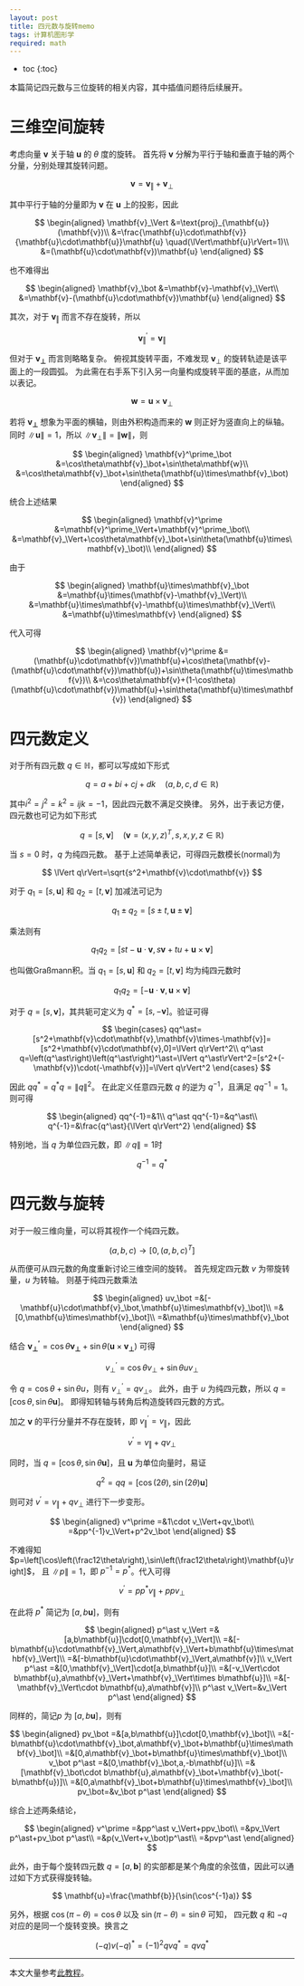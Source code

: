 ```yaml
---
layout: post
title: 四元数与旋转memo
tags: 计算机图形学
required: math
---
```


- toc
{:toc}

本篇简记四元数与三位旋转的相关内容，其中插值问题待后续展开。

# 三维空间旋转

考虑向量 $\mathbf{v}$ 关于轴 $\mathbf{u}$ 的 $\theta$ 度的旋转。
首先将 $\mathbf{v}$ 分解为平行于轴和垂直于轴的两个分量，分别处理其旋转问题。

$$
\mathbf{v}=\mathbf{v}_\Vert+\mathbf{v}_\bot
$$

其中平行于轴的分量即为 $\mathbf{v}$ 在 $\mathbf{u}$ 上的投影，因此

$$
\begin{aligned}
\mathbf{v}_\Vert
&=\text{proj}_{\mathbf{u}}(\mathbf{v})\\
&=\frac{\mathbf{u}\cdot\mathbf{v}}{\mathbf{u}\cdot\mathbf{u}}\mathbf{u}
\quad(\lVert\mathbf{u}\rVert=1)\\
&=(\mathbf{u}\cdot\mathbf{v})\mathbf{u}
\end{aligned}
$$

也不难得出

$$
\begin{aligned}
\mathbf{v}_\bot
&=\mathbf{v}-\mathbf{v}_\Vert\\
&=\mathbf{v}-(\mathbf{u}\cdot\mathbf{v})\mathbf{u}
\end{aligned}
$$

其次，对于 $\mathbf{v}_\Vert$ 而言不存在旋转，所以

$$
\mathbf{v}^\prime_\Vert=\mathbf{v}_\Vert
$$

但对于 $\mathbf{v_\bot}$ 而言则略略复杂。
俯视其旋转平面，不难发现 $\mathbf{v}_\bot$ 的旋转轨迹是该平面上的一段圆弧。
为此需在右手系下引入另一向量构成旋转平面的基底，从而加以表记。

$$
\mathbf{w}=\mathbf{u}\times \mathbf{v}_\bot
$$

若将 $\mathbf{v_\bot}$ 想象为平面的横轴，则由外积构造而来的 $\mathbf{w}$ 则正好为竖直向上的纵轴。
同时 $\lVert \mathbf{u}\rVert=1$，所以 $\lVert\mathbf{v}_\bot\rVert=\lVert\mathbf{w}\rVert$，则

$$
\begin{aligned}
\mathbf{v}^\prime_\bot
&=\cos\theta\mathbf{v}_\bot+\sin\theta\mathbf{w}\\
&=\cos\theta\mathbf{v}_\bot+\sin\theta(\mathbf{u}\times\mathbf{v}_\bot)
\end{aligned}
$$

统合上述结果

$$
\begin{aligned}
\mathbf{v}^\prime
&=\mathbf{v}^\prime_\Vert+\mathbf{v}^\prime_\bot\\
&=\mathbf{v}_\Vert+\cos\theta\mathbf{v}_\bot+\sin\theta(\mathbf{u}\times\mathbf{v}_\bot)\\
\end{aligned}
$$

由于

$$
\begin{aligned}
\mathbf{u}\times\mathbf{v}_\bot
&=\mathbf{u}\times(\mathbf{v}-\mathbf{v}_\Vert)\\
&=\mathbf{u}\times\mathbf{v}-\mathbf{u}\times\mathbf{v}_\Vert\\
&=\mathbf{u}\times\mathbf{v}
\end{aligned}
$$

代入可得

$$
\begin{aligned}
\mathbf{v}^\prime
&=(\mathbf{u}\cdot\mathbf{v})\mathbf{u}+\cos\theta(\mathbf{v}-(\mathbf{u}\cdot\mathbf{v})\mathbf{u})+\sin\theta(\mathbf{u}\times\mathbf{v})\\
&=\cos\theta\mathbf{v}+(1-\cos\theta)(\mathbf{u}\cdot\mathbf{v})\mathbf{u}+\sin\theta(\mathbf{u}\times\mathbf{v})
\end{aligned}
$$

# 四元数定义

对于所有四元数 $q\in\mathbb{H}$，都可以写成如下形式

$$
q=a+bi+cj+dk\quad(a,b,c,d\in\mathbb{R})
$$

其中$i^2=j^2=k^2=ijk=-1$，因此四元数不满足交换律。
另外，出于表记方便，四元数也可记为如下形式

$$
q=[s,\mathbf{v}]\quad(\mathbf{v}=(x,y,z)^T,s,x,y,z\in\mathbb{R})
$$

当 $s=0$ 时，$q$ 为纯四元数。
基于上述简单表记，可得四元数模长(normal)为

$$
\lVert q\rVert=\sqrt{s^2+\mathbf{v}\cdot\mathbf{v}}
$$

对于 $q_1=[s,\mathbf{u}]$ 和 $q_2=[t,\mathbf{v}]$ 加减法可记为

$$
q_1\pm q_2=[s\pm t,\mathbf{u}\pm\mathbf{v}]
$$

乘法则有

$$
q_1q_2=[st-\mathbf{u}\cdot\mathbf{v},s\mathbf{v}+tu+\mathbf{u}\times\mathbf{v}]
$$

也叫做Graßmann积。当 $q_1=[s,\mathbf{u}]$ 和 $q_2=[t,\mathbf{v}]$ 均为纯四元数时

$$
q_1q_2=[-\mathbf{u}\cdot\mathbf{v},\mathbf{u}\times\mathbf{v}]
$$

对于 $q=[s,\mathbf{v}]$，其共轭可定义为 $q^\ast=[s,-\mathbf{v}]$。验证可得

$$
\begin{cases}
qq^\ast=[s^2+\mathbf{v}\cdot\mathbf{v},\mathbf{v}\times-\mathbf{v}]=[s^2+\mathbf{v}\cdot\mathbf{v},0]=\lVert q\rVert^2\\
q^\ast q=\left(q^\ast\right)\left(q^\ast\right)^\ast=\lVert q^\ast\rVert^2=[s^2+(-\mathbf{v})\cdot(-\mathbf{v})]=\lVert q\rVert^2
\end{cases}
$$

因此 $qq^\ast=q^\ast q=\lVert q\rVert^2$。
在此定义任意四元数 $q$ 的逆为 $q^{-1}$，且满足 $qq^{-1}=1$。则可得

$$
\begin{aligned}
qq^{-1}=&1\\
q^\ast qq^{-1}=&q^\ast\\
q^{-1}=&\frac{q^\ast}{\lVert q\rVert^2}
\end{aligned}
$$

特别地，当 $q$ 为单位四元数，即 $\lVert q\rVert=1$时

$$
q^{-1}=q^\ast
$$

# 四元数与旋转

对于一般三维向量，可以将其视作一个纯四元数。

$$
(a,b,c)\to[0,(a,b,c)^T]
$$

从而便可从四元数的角度重新讨论三维空间的旋转。
首先规定四元数 $v$ 为带旋转量，$u$ 为转轴。
则基于纯四元数乘法

$$
\begin{aligned}
uv_\bot
=&[-\mathbf{u}\cdot\mathbf{v}_\bot,\mathbf{u}\times\mathbf{v}_\bot]\\
=&[0,\mathbf{u}\times\mathbf{v}_\bot]\\
=&\mathbf{u}\times\mathbf{v}_\bot
\end{aligned}
$$

结合 $\mathbf{v^\prime_\bot}=\cos\theta\mathbf{v_\bot}+\sin\theta(\mathbf{u}\times\mathbf{v_\bot})$ 可得

$$
v^\prime_\bot=\cos\theta v_\bot+\sin\theta uv_\bot
$$

令 $q=\cos\theta+\sin\theta u$，则有 $v^\prime_\bot=qv_\bot$。
此外，由于 $u$ 为纯四元数，所以 $q=[\cos\theta,\sin\theta\mathbf{u}]$。
即得知转轴与转角后构造旋转四元数的方式。

加之 $\mathbf{v}$ 的平行分量并不存在旋转，即 $v^\prime_\Vert=v_\Vert$，因此

$$
v^\prime=v_\Vert+qv_\bot
$$

同时，当 $q=[\cos\theta,\sin\theta\mathbf{u}]$，且 $\mathbf{u}$ 为单位向量时，易证

$$
q^2=qq=[\cos(2\theta),\sin(2\theta)\mathbf{u}]
$$

则可对 $v^\prime=v_\Vert+qv_\bot$ 进行下一步变形。

$$
\begin{aligned}
v^\prime
=&1\cdot v_\Vert+qv_\bot\\
=&pp^{-1}v_\Vert+p^2v_\bot
\end{aligned}
$$

不难得知 $p=\left[\cos\left(\frac12\theta\right),\sin\left(\frac12\theta\right)\mathbf{u}\right]$，
且 $\lVert p\rVert=1$，即 $p^{-1}=p^\ast$。代入可得

$$
v^\prime=pp^\ast v_\Vert+ppv_\bot
$$

在此将 $p^\ast$ 简记为 $[a,b\mathbf{u}]$，则有

$$
\begin{aligned}
p^\ast v_\Vert
=&[a,b\mathbf{u}]\cdot[0,\mathbf{v}_\Vert]\\
=&[-b\mathbf{u}\cdot\mathbf{v}_\Vert,a\mathbf{v}_\Vert+b\mathbf{u}\times\mathbf{v}_\Vert]\\
=&[-b\mathbf{u}\cdot\mathbf{v}_\Vert,a\mathbf{v}]\\
v_\Vert p^\ast
=&[0,\mathbf{v}_\Vert]\cdot[a,b\mathbf{u}]\\
=&[-v_\Vert\cdot b\mathbf{u},a\mathbf{v}_\Vert+\mathbf{v}_\Vert\times b\mathbf{u}]\\
=&[-\mathbf{v}_\Vert\cdot b\mathbf{u},a\mathbf{v}]\\
p^\ast v_\Vert=&v_\Vert p^\ast
\end{aligned}
$$

同样的，简记$p$ 为 $[a,b\mathbf{u}]$，则有

$$
\begin{aligned}
pv_\bot
=&[a,b\mathbf{u}]\cdot[0,\mathbf{v}_\bot]\\
=&[-b\mathbf{u}\cdot\mathbf{v}_\bot,a\mathbf{v}_\bot+b\mathbf{u}\times\mathbf{v}_\bot]\\
=&[0,a\mathbf{v}_\bot+b\mathbf{u}\times\mathbf{v}_\bot]\\
v_\bot p^\ast
=&[0,\mathbf{v}_\bot,a,-b\mathbf{u}]\\
=&[\mathbf{v}_\bot\cdot b\mathbf{u},a\mathbf{v}_\bot+\mathbf{v}_\bot(-b\mathbf{u})]\\
=&[0,a\mathbf{v}_\bot+b\mathbf{u}\times\mathbf{v}_\bot]\\
pv_\bot=&v_\bot p^\ast
\end{aligned}
$$

综合上述两条结论，

$$
\begin{aligned}
v^\prime
=&pp^\ast v_\Vert+ppv_\bot\\
=&pv_\Vert p^\ast+pv_\bot p^\ast\\
=&p(v_\Vert+v_\bot)p^\ast\\
=&pvp^\ast
\end{aligned}
$$

此外，由于每个旋转四元数 $q=[a,\mathbf{b}]$ 的实部都是某个角度的余弦值，因此可以通过如下方式获得旋转轴。

$$
\mathbf{u}=\frac{\mathbf{b}}{\sin(\cos^{-1}a)}
$$

另外，根据 $\cos(\pi-\theta)=\cos\theta$ 以及 $\sin(\pi-\theta)=\sin\theta$ 可知，
四元数 $q$ 和 $-q$ 对应的是同一个旋转变换。换言之

$$
(-q)v(-q)^\ast=(-1)^2qvq^\ast=qvq^\ast
$$

---

本文大量参考[此教程](https://krasjet.github.io/quaternion/quaternion.pdf)。
